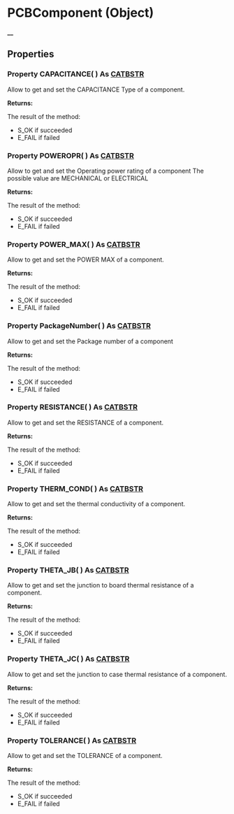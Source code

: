 # PCBComponent (Object)

**__**

## Properties

### Property **CAPACITANCE**( ) As [CATBSTR](../System/typedef_CATBSTR_8129.md)

Allow to get and set the CAPACITANCE Type of a component.

**Returns:**

The result of the method:
  * S_OK if succeeded
  * E_FAIL if failed

### Property **POWEROPR**( ) As [CATBSTR](../System/typedef_CATBSTR_8129.md)

Allow to get and set the Operating power rating of a component The possible value are MECHANICAL or ELECTRICAL

**Returns:**

The result of the method:
  * S_OK if succeeded
  * E_FAIL if failed

### Property **POWER_MAX**( ) As [CATBSTR](../System/typedef_CATBSTR_8129.md)

Allow to get and set the POWER MAX of a component.

**Returns:**

The result of the method:
  * S_OK if succeeded
  * E_FAIL if failed

### Property **PackageNumber**( ) As [CATBSTR](../System/typedef_CATBSTR_8129.md)

Allow to get and set the Package number of a component

**Returns:**

The result of the method:
  * S_OK if succeeded
  * E_FAIL if failed

### Property **RESISTANCE**( ) As [CATBSTR](../System/typedef_CATBSTR_8129.md)

Allow to get and set the RESISTANCE of a component.

**Returns:**

The result of the method:
  * S_OK if succeeded
  * E_FAIL if failed

### Property **THERM_COND**( ) As [CATBSTR](../System/typedef_CATBSTR_8129.md)

Allow to get and set the thermal conductivity of a component.

**Returns:**

The result of the method:
  * S_OK if succeeded
  * E_FAIL if failed

### Property **THETA_JB**( ) As [CATBSTR](../System/typedef_CATBSTR_8129.md)

Allow to get and set the junction to board thermal resistance of a component.

**Returns:**

The result of the method:
  * S_OK if succeeded
  * E_FAIL if failed

### Property **THETA_JC**( ) As [CATBSTR](../System/typedef_CATBSTR_8129.md)

Allow to get and set the junction to case thermal resistance of a component.

**Returns:**

The result of the method:
  * S_OK if succeeded
  * E_FAIL if failed

### Property **TOLERANCE**( ) As [CATBSTR](../System/typedef_CATBSTR_8129.md)

Allow to get and set the TOLERANCE of a component.

**Returns:**

The result of the method:
  * S_OK if succeeded
  * E_FAIL if failed
